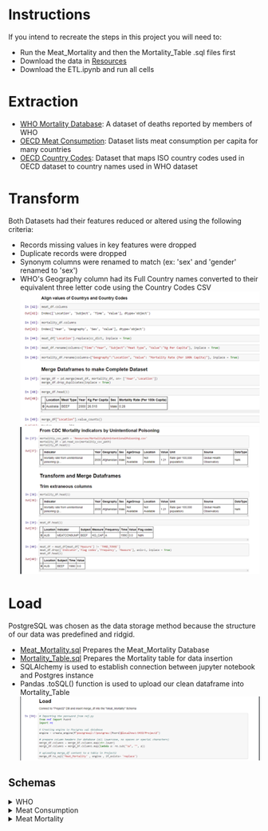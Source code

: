 # Instructions
If you intend to recreate the steps in this project you will need to:
* Run the Meat_Mortality and then the Mortality_Table .sql files first
* Download the data in [Resources](https://github.com/awesomepack/Mortality_By_Meat_Consumption/tree/main/ETL/Resources)
* Download the ETL.ipynb and run all cells


# Extraction
* [WHO Mortality Database](https://www.who.int/data/data-collection-tools/who-mortality-database#:~:text=The%20WHO%20Mortality%20Database%20is%20a%20compilation%20of,and%20cause%20of%20death%20as%20reported%20by%20countries.): A dataset of deaths reported by members of WHO
* [OECD Meat Consumption](https://data.oecd.org/agroutput/meat-consumption.htm): Dataset lists meat consumption per capita for many countries
* [OECD Country Codes](https://github.com/awesomepack/Mortality_By_Meat_Consumption/blob/main/ETL/Resources/OECDCountryCodes.csv): Dataset that maps ISO country codes used in OECD dataset to country names used in WHO dataset

# Transform
  Both Datasets had their features reduced or altered using the following criteria:
  * Records missing values in key features were dropped
  * Duplicate records were dropped
  * Synonym columns were renamed to match (ex: 'sex' and 'gender' renamed to 'sex')
  * WHO's Geography column had its Full Country names converted to their equivalent three letter code using the Country Codes CSV
 ![](screenshot/align.png)
 ![](screenshot/merge.png)

# Load
PostgreSQL was chosen as the data storage method because the structure of our data was predefined and ridgid.
* [Meat_Mortality.sql](https://github.com/awesomepack/Mortality_By_Meat_Consumption/blob/main/ETL/Meat_Mortality.sql) Prepares the Meat_Mortality Database
* [Mortality_Table.sql](https://github.com/awesomepack/Mortality_By_Meat_Consumption/blob/main/ETL/Mortality_Table.sql) Prepares the Mortality table for data insertion
* SQLAlchemy is used to establish connection between jupyter notebook and Postgres instance
* Pandas .toSQL() function is used to upload our clean dataframe into Mortality_Table
![](screenshot/load.png)
  


 
 ## Schemas
 <details>
  <summary>WHO</summary>

| Column Name | DataType | Source | Description |
| --- | --- | --- | --- |
| **year** | *Date* | Both | Year data was collected |
| Geography | String | Both | The country that reported the data |
| sex | String | Both | Gender|
| Value | Float | WHO | value of mortality rate |
| Unit | String | WHO | Unit of mortality rate |
</details>

  <details>
  <summary>Meat Consumption</summary>

| Column Name | DataType | Source | Description |
| --- | --- | --- | --- |
| **TIME** | *Date* | Both | Year data was collected |
| LOCATION | String | Both | The country that reported the data |
| SUBJECT | String | OECD | Meat Type|
| VALUE | Float | WHO | value of meat eaten |
| MEASURE | String | WHO | Kilograms eaten per Capita |
</details>

  <details>
  <summary>Meat Mortality</summary>

| Column Name | DataType | Source | Description |
| --- | --- | --- | --- |
| **Location** | *Date* | merged | Reporting Country |
| Meat Type | String | merged | The country that reported the data |
| Year | date | merged | year data was reported|
| Kg Per Capita | Float | merged | kg of meat eaten |
| Sex | String | merged | gender |
| Mortality Rate (Per 100k Capita) | Float | merged | mortality rate per capita |
</details>

